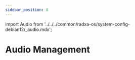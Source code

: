 ```yaml
---
sidebar_position: 8
---
```


import Audio from '../../../common/radxa-os/system-config-debian12/\_audio.mdx';

# Audio Management

<Audio />
